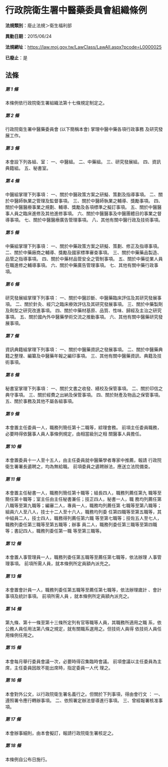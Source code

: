 # 行政院衛生署中醫藥委員會組織條例

**法規類別**：廢止法規＞衛生福利部

**異動日期**：2015/06/24  

**法規網址**：https://law.moj.gov.tw/LawClass/LawAll.aspx?pcode=L0000025

**已廢止**：是



## 法條
##### 第 1 條
本條例依行政院衛生署組織法第十七條規定制定之。

##### 第 2 條
行政院衛生署中醫藥委員會 (以下簡稱本會) 掌理中醫中藥各項行政事務
及研究發展工作。

##### 第 3 條
本會設下列各組、室：
一、中醫組。
二、中藥組。
三、研究發展組。
四、資訊典籍組。
五、秘書室。


##### 第 4 條
中醫組掌理下列事項：
一、關於中醫政策方案之研擬、策劃及指導事項。
二、關於中醫師執業之管理及監督事項。
三、關於中醫師執業之輔導、獎勵事項。
四、關於中醫醫療事業之規劃、輔導、獎勵及各項標準之擬訂事項。
五、關於中醫醫事人員之臨床進修及其他進修事項。
六、關於中醫醫事及中醫團體目的事業之督導事項。
七、關於中醫醫療廣告管理事項。
八、其他有關中醫行政及技術事項。


##### 第 5 條
中藥組掌理下列事項：
一、關於中藥政策方案之研擬、策劃、修正及指導事項。
二、關於中藥廠商之輔導、獎勵及國家標準審查事項。
三、關於中藥藥品製造、品管之指導事項。
四、關於中藥材品管安全之管制事項。
五、關於中藥從業人員在職進修之輔導事項。
六、關於中藥廣告管理事項。
七、其他有關中藥行政事項。


##### 第 6 條
研究發展組掌理下列事項：
一、關於中醫診斷、中醫藥臨床評估及其研究發展事項。
二、關於針灸、經穴之臨床療效評估及其研究發展事項。
三、關於中藥製劑及劑型之研究改進事項。
四、關於中藥材基原、品質、性味、歸經及主治之研究事項。
五、關於國內外中醫藥學術交流之推動事項。
六、其他有關中醫藥研究發展事項。


##### 第 7 條
資訊典籍組掌理下列事項：
一、關於中醫藥資訊之發展事項。
二、關於中醫藥典籍之整理、編纂及中醫藥年報之編印事項。
三、其他有關中醫藥資訊、典籍及技術事項。


##### 第 8 條
秘書室掌理下列事項：
一、關於文書之收發、繕校及保管事項。
二、關於印信之典守事項。
三、關於經費之出納及保管事項。
四、關於財產及物品之保管事項。
五、關於事務及其他不屬各組事項。


##### 第 9 條
本會置主任委員一人，職務列簡任第十二職等，綜理會務。
前項主任委員職務，必要時得依醫事人員人事條例規定，由相當級別之相
關醫事人員擔任。

##### 第 10 條
本會置委員十一人至十五人，由主任委員就中醫藥學者專家中推薦，報請
行政院衛生署署長遴聘之，均為無給職。
前項委員之遴聘辦法，應送立法院備查。

##### 第 11 條
本會置主任秘書一人，職務列簡任第十職等；組長四人，職務列薦任第九
職等至簡任第十職等；室主任由主任秘書兼任；技正四人，秘書一人，職
務均列薦任第八職等至第九職等；編審二人，專員一人，職務均列薦任第
七職等至第八職等；組員六人至八人，技士十二人至十六人，職務均列委
任第四職等至第五職等，其中組員二人，技士四人，職務得列薦任第六職
等至第七職等；技佐五人至七人，職務列委任第三職等至第五職等；辦事
員二人，職務列委任第三職等至第四職等；書記四人，職務列委任第一職
等至第三職等。

##### 第 12 條
本會置人事管理員一人，職務列委任第五職等至薦任第七職等，依法辦理
人事管理事項。
前項所需人員，就本條例所定員額內派充之。

##### 第 13 條
本會置會計員一人，職務列委任第五職等至薦任第七職等，依法辦理歲計
、會計事項及統計事項。
前項所需人員 ，就本條例所定員額內派充之。

##### 第 14 條
第九條、第十一條至第十三條所定列有官等職等人員，其職務所適用之職
系，依公務人員任用法第八條之規定，就有關職系選用之。但技術人員得
依技術人員任用條例任用之。

##### 第 15 條
本會每月舉行委員會議一次，必要時得召集臨時會議。
前項會議以主任委員為主席，主任委員因故不能出席時，指定委員一人代
理之。

##### 第 16 條
本會對外公文，以行政院衛生署名義行之。但關於下列事項，得由會行文
：
一、遵照署令應行轉辦事項。
二、依照署定辦法督導進行事項。
三、曾經報署核准事項。


##### 第 17 條
本會辦事細則，由本會擬訂，報請行政院衛生署核定之。

##### 第 18 條
本條例自公布日施行。


